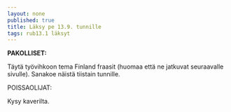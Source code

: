 ```yaml
---
layout: none
published: true
title: Läksy pe 13.9. tunnille
tags: rub13.1 läksyt
---
```

**PAKOLLISET:**

Täytä työvihkoon tema Finland fraasit (huomaa että ne jatkuvat seuraavalle sivulle). Sanakoe näistä tiistain tunnille.

POISSAOLIJAT:

Kysy kaverilta.


